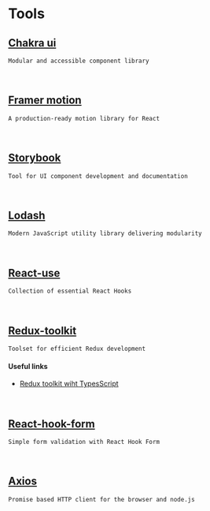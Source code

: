 # Tools

## [Chakra ui](https://next.chakra-ui.com/)

```
Modular and accessible component library
```

<br/>

## [Framer motion](https://www.framer.com/motion/)

```
A production-ready motion library for React
```

<br/>

## [Storybook](https://storybook.js.org/docs/react/get-started/introduction)

```
Tool for UI component development and documentation
```

<br/>

## [Lodash](https://lodash.com/)

```
Modern JavaScript utility library delivering modularity
```

<br/>

## [React-use](https://github.com/streamich/react-use)

```
Collection of essential React Hooks
```

<br/>

## [Redux-toolkit](https://redux-toolkit.js.org/)

```
Toolset for efficient Redux development
```

#### Useful links

-   [Redux toolkit wiht TypesScript](https://www.mattbutton.com/redux-made-easy-with-redux-toolkit-and-typescript/)

<br/>

## [React-hook-form](https://react-hook-form.com/get-started#SchemaValidation)

```
Simple form validation with React Hook Form
```

<br/>

## [Axios](https://github.com/axios/axios)

```
Promise based HTTP client for the browser and node.js
```

<br/>

<!-- ## [Cypress](https://www.cypress.io/)

```
Integration / e2e / unit automation testing framework
```

### Useful links

-   [Cypress react testing](https://blog.sapegin.me/all/react-testing-4-cypress/)

-   [Cypress unit testing](https://dev.to/bahmutov/test-react-component-with-cypress-react-unit-test-example-4d99)

-   [Cypress best practies](https://docs.cypress.io/examples/examples/tutorials.html#Best-Practices)

### Projects examples

-   [Cypress realword app](https://github.com/cypress-io/cypress-realworld-app)

-   [Cypress with CI/CD](https://github.com/cypress-io/cypress-example-kitchensink) -->
